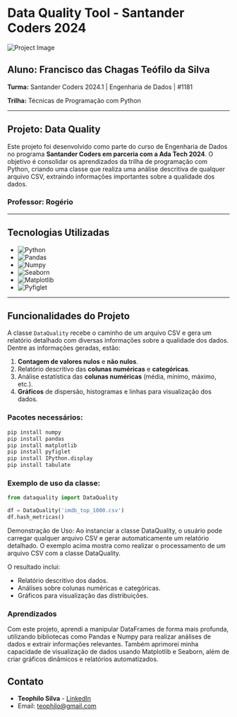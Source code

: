 # Data Quality Tool - Santander Coders 2024

![Project Image](https://media.licdn.com/dms/image/v2/D4D22AQGSb7pZyOVlPQ/feedshare-shrink_800/feedshare-shrink_800/0/1705562848316?e=1730332800&v=beta&t=a85pVXvG1RDcjCXA7pMsgub6t1s8w54bzKWZjFCR2g8)

## Aluno: Francisco das Chagas Teófilo da Silva 

**Turma:** Santander Coders 2024.1 | Engenharia de Dados | #1181 

**Trilha:** Técnicas de Programação com Python

---

## Projeto: Data Quality

Este projeto foi desenvolvido como parte do curso de Engenharia de Dados no programa **Santander Coders em parceria com a Ada Tech 2024**. O objetivo é consolidar os aprendizados da trilha de programação com Python, criando uma classe que realiza uma análise descritiva de qualquer arquivo CSV, extraindo informações importantes sobre a qualidade dos dados.

### Professor: Rogério  

---

## Tecnologias Utilizadas

- ![Python](https://img.shields.io/badge/Python-3.8+-blue)
- ![Pandas](https://img.shields.io/badge/Pandas-1.3+-red)
- ![Numpy](https://img.shields.io/badge/Numpy-1.21+-orange)
- ![Seaborn](https://img.shields.io/badge/Seaborn-0.11.2-green)
- ![Matplotlib](https://img.shields.io/badge/Matplotlib-3.4.3-purple)
- ![Pyfiglet](https://img.shields.io/badge/Pyfiglet-0.8-yellow)

---

## Funcionalidades do Projeto

A classe `DataQuality` recebe o caminho de um arquivo CSV e gera um relatório detalhado com diversas informações sobre a qualidade dos dados. Dentre as informações geradas, estão:

1. **Contagem de valores nulos** e **não nulos**.
2. Relatório descritivo das **colunas numéricas** e **categóricas**.
3. Análise estatística das **colunas numéricas** (média, mínimo, máximo, etc.).
4. **Gráficos** de dispersão, histogramas e linhas para visualização dos dados.

### Pacotes necessários:
```python
pip install numpy
pip install pandas
pip install matplotlib
pip install pyfiglet
pip install IPython.display
pip install tabulate
```

### Exemplo de uso da classe:

```python
from dataquality import DataQuality

df = DataQuality('imdb_top_1000.csv')
df.hash_metricas()
```
Demonstração de Uso: Ao instanciar a classe DataQuality, o usuário pode carregar qualquer arquivo CSV e gerar automaticamente um relatório detalhado. O exemplo acima mostra como realizar o processamento de um arquivo CSV com a classe DataQuality.

O resultado inclui:

- Relatório descritivo dos dados.
- Análises sobre colunas numéricas e categóricas.
- Gráficos para visualização das distribuições.

### Aprendizados

Com este projeto, aprendi a manipular DataFrames de forma mais profunda, utilizando bibliotecas como Pandas e Numpy para realizar análises de dados e extrair informações relevantes. Também aprimorei minha capacidade de visualização de dados usando Matplotlib e Seaborn, além de criar gráficos dinâmicos e relatórios automatizados.

## Contato

- **Teophilo Silva** - [LinkedIn](https://www.linkedin.com/in/teophilo-silva-dev)
- Email: teophilo@gmail.com
